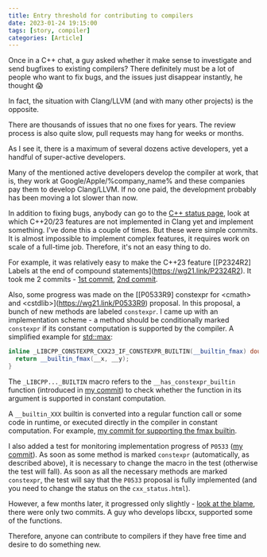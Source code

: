 ```yaml
---
title: Entry threshold for contributing to compilers
date: 2023-01-24 19:15:00
tags: [story, compiler]
categories: [Article]
---
```


Once in a C++ chat, a guy asked whether it make sense to investigate and send bugfixes to existing compilers?
There definitely must be a lot of people who want to fix bugs, and the issues just disappear instantly, he thought 😱

In fact, the situation with Clang/LLVM (and with many other projects) is the opposite.

There are thousands of issues that no one fixes for years.
The review process is also quite slow,
pull requests may hang for weeks or months.

As I see it, there is a maximum of several dozens active developers, yet a handful of super-active developers.

Many of the mentioned active developers develop the compiler at work,
that is, they work at Google/Apple/%company\_name% and these companies pay them to develop Clang/LLVM.
If no one paid, the development probably has been moving a lot slower than now.

In addition to fixing bugs, anybody can go to the [C++ status page](https://clang.llvm.org/cxx_status.html#cxx20),
look at which C++20/23 features are not implemented in Clang yet and implement something.
I've done this a couple of times.
But these were simple commits.
It is almost impossible to implement complex features, it requires work on scale of a full-time job. Therefore, it's not an easy thing to do.

For example, it was relatively easy to make the C++23 feature
[\[P2324R2] Labels at the end of compound statements](https://wg21.link/P2324R2).
It took me 2 commits - [1st commit](https://reviews.llvm.org/rG510383626fe146e49ae5fa036638e543ce71e5d9),
[2nd commit](https://reviews.llvm.org/rG3285f9a2392fd6bc79241b1e97b124079553e48d).

Also, some progress was made on the
[\[P0533R9] constexpr for \<cmath\> and \<cstdlib\>](https://wg21.link/P0533R9) proposal.
In this proposal, a bunch of new methods are labeled `constexpr`.
I came up with an implementation scheme - a method should be conditionally marked `constexpr` if its constant computation is supported by the compiler.
A simplified example for [std::max](https://en.cppreference.com/w/cpp/numeric/math/fmax):
```c++
inline _LIBCPP_CONSTEXPR_CXX23_IF_CONSTEXPR_BUILTIN(__builtin_fmax) double fmax(double __x, double __y) {
  return __builtin_fmax(__x, __y);
}
```

The `_LIBCPP..._BUILTIN` macro refers to the `__has_constexpr_builtin` function
(introduced in [my commit](https://reviews.llvm.org/rG5b567637e22bfa128514a5a9de7f3296423e8acd))
to check whether the function in its argument is supported in constant computation.

A `__builtin_XXX` builtin is converted into a regular function call or some code in runtime, or executed directly in the compiler in constant computation.
For example, [my commit for supporting the fmax builtin](https://reviews.llvm.org/rG0edff6faa26664772c41fed8d7759bba703f4987).

I also added a test for monitoring implementation progress of `P0533`
([my commit](https://reviews.llvm.org/rGcc2cf8b22b35a9cf87a61bf66c259455185fa6e3)).
As soon as some method is marked `constexpr` (automatically, as described above),
it is necessary to change the macro in the test (otherwise the test will fall).
As soon as all the necessary methods are marked `constexpr`,
the test will say that the `P0533` proposal is fully implemented (and you need to change the status on the `cxx_status.html`).

However, a few months later, it progressed only slightly -
[look at the blame](https://github.com/llvm/llvm-project/blame/c3728d28821e212bd3658261e58e744421668720/libcxx/test/libcxx/numerics/c.math/constexpr-cxx2b-clang.pass.cpp),
there were only two commits. A guy who develops libcxx, supported some of the functions.

Therefore, anyone can contribute to compilers if they have free time and desire to do something new.
